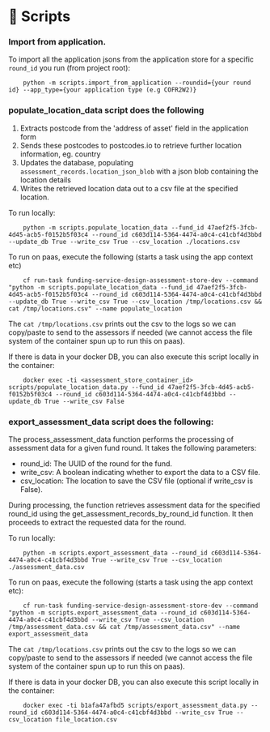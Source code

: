 # 📜 Scripts

### Import from application.

To import all the application jsons from the application store for a specific `round_id` you run (from project root):

        python -m scripts.import_from_application --roundid={your round id} --app_type={your application type (e.g COFR2W2)}


### populate_location_data script does the following

1. Extracts postcode from the 'address of asset' field in the application form
1. Sends these postcodes to postcodes.io to retrieve further location information, eg. country
1. Updates the database, populating `assessment_records.location_json_blob` with a json blob containing the location details
1. Writes the retrieved location data out to a csv file at the specified location.

To run locally:

        python -m scripts.populate_location_data --fund_id 47aef2f5-3fcb-4d45-acb5-f0152b5f03c4 --round_id c603d114-5364-4474-a0c4-c41cbf4d3bbd --update_db True --write_csv True --csv_location ./locations.csv

To run on paas, execute the following (starts a task using the app context etc)

        cf run-task funding-service-design-assessment-store-dev --command "python -m scripts.populate_location_data --fund_id 47aef2f5-3fcb-4d45-acb5-f0152b5f03c4 --round_id c603d114-5364-4474-a0c4-c41cbf4d3bbd --update_db True --write_csv True --csv_location /tmp/locations.csv && cat /tmp/locations.csv" --name populate_location

The `cat /tmp/locations.csv` prints out the csv to the logs so we can copy/paste to send to the assessors if needed (we cannot access the file system of the container spun up to run this on paas).

If there is data in your docker DB, you can also execute this script locally in the container:

        docker exec -ti <assessment_store_container_id> scripts/populate_location_data.py --fund_id 47aef2f5-3fcb-4d45-acb5-f0152b5f03c4 --round_id c603d114-5364-4474-a0c4-c41cbf4d3bbd --update_db True --write_csv False


### export_assessment_data script does the following:

The process_assessment_data function performs the processing of assessment data for a given fund round. It takes the following parameters:

- round_id: The UUID of the round for the fund.
- write_csv: A boolean indicating whether to export the data to a CSV file.
- csv_location: The location to save the CSV file (optional if write_csv is False).

During processing, the function retrieves assessment data for the specified round_id using the get_assessment_records_by_round_id function. It then proceeds to extract the requested data for the round.

To run locally:

        python -m scripts.export_assessment_data --round_id c603d114-5364-4474-a0c4-c41cbf4d3bbd True --write_csv True --csv_location ./assessment_data.csv

To run on paas, execute the following (starts a task using the app context etc):

        cf run-task funding-service-design-assessment-store-dev --command "python -m scripts.export_assessment_data --round_id c603d114-5364-4474-a0c4-c41cbf4d3bbd --write_csv True --csv_location /tmp/assessment_data.csv && cat /tmp/assessment_data.csv" --name export_assessment_data

The `cat /tmp/locations.csv` prints out the csv to the logs so we can copy/paste to send to the assessors if needed (we cannot access the file system of the container spun up to run this on paas).

If there is data in your docker DB, you can also execute this script locally in the container:

        docker exec -ti b1afa47afbd5 scripts/export_assessment_data.py --round_id c603d114-5364-4474-a0c4-c41cbf4d3bbd --write_csv True --csv_location file_location.csv
